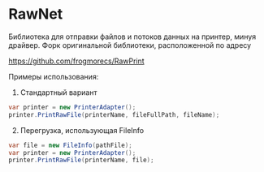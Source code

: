 # RawNet

Библиотека для отправки файлов и потоков данных на принтер, минуя драйвер.
Форк оригинальной библиотеки, расположенной по адресу

<https://github.com/frogmorecs/RawPrint>

Примеры использования:

1. Стандартный вариант
```csharp
var printer = new PrinterAdapter();
printer.PrintRawFile(printerName, fileFullPath, fileName);
```

2. Перегрузка, использующая FileInfo
```csharp
var file = new FileInfo(pathFile);
var printer = new PrinterAdapter();
printer.PrintRawFile(printerName, file);
```
